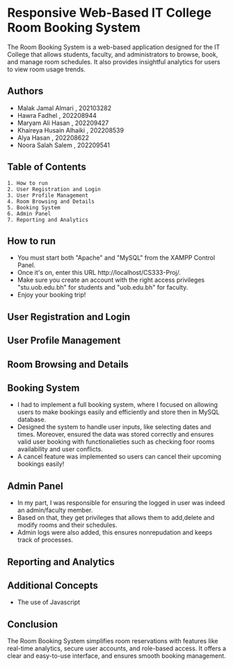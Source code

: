 
# Responsive Web-Based IT College Room Booking System
The Room Booking System is a web-based application designed for the IT College that allows students, faculty, and administrators to browse, book, and manage room schedules. It also provides insightful analytics for users to view room usage trends.

## Authors
- Malak Jamal Almari , 202103282
- Hawra Fadhel , 202208944
- Maryam Ali Hasan , 202209427
- Khaireya Husain Alhaiki , 202208539
- Alya Hasan , 202208622
- Noora Salah Salem , 202209541
## Table of Contents
    1. How to run
    2. User Registration and Login
    3. User Profile Management
    4. Room Browsing and Details
    5. Booking System
    6. Admin Panel
    7. Reporting and Analytics


## How to run
- You must start both "Apache" and "MySQL" from the XAMPP Control Panel.
- Once it's on, enter this URL http://localhost/CS333-Proj/.
- Make sure you create an account with the right access privileges "stu.uob.edu.bh" for students and "uob.edu.bh" for faculty.
- Enjoy your booking trip!
## User Registration and Login
## User Profile Management
## Room Browsing and Details
## Booking System
- I had to implement a full booking system, where I focused on allowing users to make bookings easily and efficiently and store then in MySQL database.
- Designed the system to handle user inputs, like selecting dates and times. Moreover, ensured the data was stored correctly and  ensures valid user booking with functionalieties such as checking foor rooms availability and user conflicts.
- A cancel feature was implemented so users can cancel their upcoming bookings easily!
## Admin Panel
- In my part, I was responsible for ensuring the logged in user was indeed an admin/faculty member.
- Based on that, they get privileges that allows them to add,delete and modify rooms and their schedules.
- Admin logs were also added, this ensures nonrepudation and keeps track of processes.
## Reporting and Analytics
## Additional Concepts
- The use of Javascript
## Conclusion
The Room Booking System simplifies room reservations with features like real-time analytics, secure user accounts, and role-based access. It offers a clear and easy-to-use interface, and ensures smooth booking management. 
